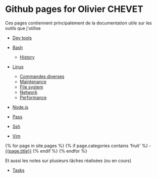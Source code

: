 # Github pages for Olivier CHEVET

Ces pages contiennent principalement de la documentation utile sur les outils que j'utilise

- [Dev tools](./dev-tools)

- [Bash](./bash)
  - [History](./linux/history)
- [Linux](./linux)
  - [Commandes diverses](./linux/general)
  - [Maintenance](./linux/maintenance)
  - [File system](./linux/filesystem)
  - [Network](./linux/network)
  - [Performance](./linux/perf)
- [Node.js](./node)
- [Pass](./pass)
- [Ssh](./ssh)
- [Vim](vim/tips)

{% for page in site.pages %}
  {% if page.categories contains 'fruit' %}
    - [{{page.title}}]({{page.url}})
  {% endif %}
{% endfor %}


Et aussi les notes sur plusieurs tâches réalisées (ou en cours)

- [Tasks](./tasks)
